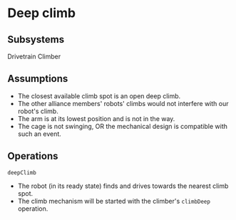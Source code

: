 # Deep climb

## Subsystems
Drivetrain
Climber

## Assumptions
* The closest available climb spot is an open deep climb.
* The other alliance members' robots' climbs would not
interfere with our robot's climb.
* The arm is at its lowest position and is not in the way.
* The cage is not swinging, OR the mechanical design is
compatible with such an event.

## Operations
`deepClimb`
* The robot (in its ready state) finds and drives towards
the nearest climb spot.
* The climb mechanism will be started with the climber's `climbDeep` operation.